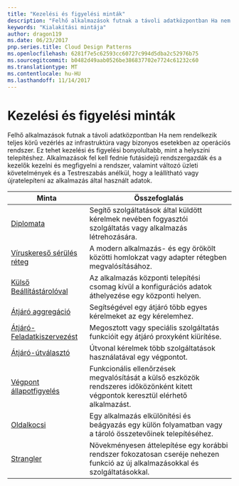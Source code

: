 ```yaml
---
title: "Kezelési és figyelési minták"
description: "Felhő alkalmazások futnak a távoli adatközpontban Ha nem rendelkezik teljes körű vezérlés az infrastruktúra vagy bizonyos esetekben az operációs rendszer. Ez tehet kezelési és figyelési bonyolultabb, mint a helyszíni telepítéshez. Alkalmazások fel kell fednie futásidejű rendszergazdák és a kezelők kezelni és megfigyelni a rendszer, valamint változó üzleti követelmények és a Testreszabás anélkül, hogy a leállítható vagy újratelepíteni az alkalmazás által használt adatok."
keywords: "Kialakítási mintája"
author: dragon119
ms.date: 06/23/2017
pnp.series.title: Cloud Design Patterns
ms.openlocfilehash: 6281f7e5c62593cc60727c994d5dba2c52976b75
ms.sourcegitcommit: b0482d49aab0526be386837702e7724c61232c60
ms.translationtype: MT
ms.contentlocale: hu-HU
ms.lasthandoff: 11/14/2017
---
```

# <a name="management-and-monitoring-patterns"></a>Kezelési és figyelési minták

Felhő alkalmazások futnak a távoli adatközpontban Ha nem rendelkezik teljes körű vezérlés az infrastruktúra vagy bizonyos esetekben az operációs rendszer. Ez tehet kezelési és figyelési bonyolultabb, mint a helyszíni telepítéshez. Alkalmazások fel kell fednie futásidejű rendszergazdák és a kezelők kezelni és megfigyelni a rendszer, valamint változó üzleti követelmények és a Testreszabás anélkül, hogy a leállítható vagy újratelepíteni az alkalmazás által használt adatok.

| Minta | Összefoglalás |
| ------- | ------- |
| [Diplomata](../ambassador.md) | Segítő szolgáltatások által küldött kérelmek nevében fogyasztói szolgáltatás vagy alkalmazás létrehozására. |
| [Víruskereső sérülés réteg](../anti-corruption-layer.md) | A modern alkalmazás- és egy örökölt közötti homlokzat vagy adapter rétegben megvalósításához. |
| [Külső Beállítástárolóval](../external-configuration-store.md) | Az alkalmazás központi telepítési csomag kívül a konfigurációs adatok áthelyezése egy központi helyen. |
| [Átjáró aggregáció](../gateway-aggregation.md) | Segítségével egy átjáró több egyes kérelmeket az egy kérelemhez. |
| [Átjáró-Feladatkiszervezést](../gateway-offloading.md) | Megosztott vagy speciális szolgáltatás funkcióit egy átjáró proxyként kiürítése. |
| [Átjáró-útválasztó](../gateway-routing.md) | Útvonal kérelmek több szolgáltatások használatával egy végpontot. |
| [Végpont állapotfigyelés](../health-endpoint-monitoring.md) | Funkcionális ellenőrzések megvalósítását a külső eszközök rendszeres időközönként kitett végpontok keresztül elérhető alkalmazást. |
| [Oldalkocsi](../sidecar.md) | Egy alkalmazás elkülönítési és beágyazás egy külön folyamatban vagy a tároló összetevőinek telepítéséhez. |
| [Strangler](../strangler.md) | Növekményesen áttelepítése egy korábbi rendszer fokozatosan cseréje nehezen funkció az új alkalmazásokkal és szolgáltatásokkal. |

